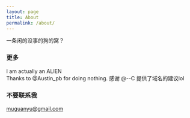 ```yaml
---
layout: page
title: About
permalink: /about/
---
```


一条闲的没事的狗的窝？

### 更多

I am actually an ALIEN    
Thanks to @Austin_pb for doing nothing.
感谢 @--C 提供了域名的建议lol

### 不要联系我
[muguanyu@gmail.com](mailto:muguanyu@gmail.com)

